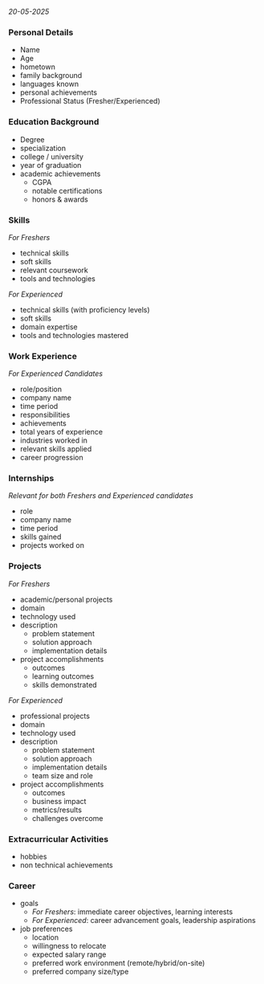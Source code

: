 *20-05-2025*
### Personal Details 
- Name
- Age
- hometown
- family background
- languages known
- personal achievements
- Professional Status (Fresher/Experienced)

### Education Background
 - Degree 
 - specialization 
 - college / university
 - year of graduation
 - academic achievements
	 - CGPA
	 - notable certifications
	 - honors & awards
### Skills
*For Freshers*
- technical skills
- soft skills
- relevant coursework
- tools and technologies

*For Experienced*
- technical skills (with proficiency levels)
- soft skills
- domain expertise
- tools and technologies mastered
### Work Experience
*For Experienced Candidates*
- role/position
- company name
- time period
- responsibilities
- achievements
- total years of experience
- industries worked in
- relevant skills applied
- career progression

### Internships 
*Relevant for both Freshers and Experienced candidates*
- role
- company name
- time period
- skills gained
- projects worked on
### Projects
*For Freshers*
- academic/personal projects
- domain
- technology used
- description
  - problem statement
  - solution approach
  - implementation details
- project accomplishments
  - outcomes
  - learning outcomes
  - skills demonstrated

*For Experienced*
- professional projects
- domain
- technology used
- description
  - problem statement
  - solution approach
  - implementation details
  - team size and role
- project accomplishments
  - outcomes
  - business impact
  - metrics/results
  - challenges overcome
### Extracurricular Activities
- hobbies
- non technical achievements

### Career
- goals
  - *For Freshers*: immediate career objectives, learning interests
  - *For Experienced*: career advancement goals, leadership aspirations
- job preferences
	- location
	- willingness to relocate
	- expected salary range
	- preferred work environment (remote/hybrid/on-site)
	- preferred company size/type


